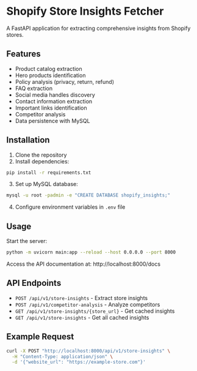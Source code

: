 # Shopify Store Insights Fetcher

A FastAPI application for extracting comprehensive insights from Shopify stores.

## Features

- Product catalog extraction
- Hero products identification
- Policy analysis (privacy, return, refund)
- FAQ extraction
- Social media handles discovery
- Contact information extraction
- Important links identification
- Competitor analysis
- Data persistence with MySQL

## Installation

1. Clone the repository
2. Install dependencies:
```bash
pip install -r requirements.txt
```

3. Set up MySQL database:
```bash
mysql -u root -padmin -e "CREATE DATABASE shopify_insights;"
```

4. Configure environment variables in `.env` file

## Usage

Start the server:
```bash
python -m uvicorn main:app --reload --host 0.0.0.0 --port 8000
```

Access the API documentation at: http://localhost:8000/docs

## API Endpoints

- `POST /api/v1/store-insights` - Extract store insights
- `POST /api/v1/competitor-analysis` - Analyze competitors
- `GET /api/v1/store-insights/{store_url}` - Get cached insights
- `GET /api/v1/store-insights` - Get all cached insights

## Example Request

```bash
curl -X POST "http://localhost:8000/api/v1/store-insights" \
  -H "Content-Type: application/json" \
  -d '{"website_url": "https://example-store.com"}'
``` 
